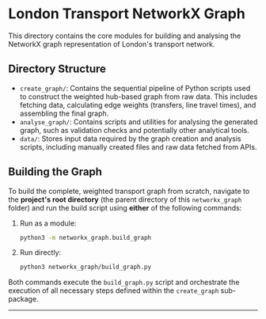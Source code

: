 # London Transport NetworkX Graph

This directory contains the core modules for building and analysing the NetworkX graph representation of London's transport network.

## Directory Structure

-   `create_graph/`: Contains the sequential pipeline of Python scripts used to construct the weighted hub-based graph from raw data. This includes fetching data, calculating edge weights (transfers, line travel times), and assembling the final graph.
-   `analyse_graph/`: Contains scripts and utilities for analysing the generated graph, such as validation checks and potentially other analytical tools.
-   `data/`: Stores input data required by the graph creation and analysis scripts, including manually created files and raw data fetched from APIs.

## Building the Graph

To build the complete, weighted transport graph from scratch, navigate to the **project's root directory** (the parent directory of this `networkx_graph` folder) and run the build script using **either** of the following commands:

1.  Run as a module:
    ```bash
    python3 -m networkx_graph.build_graph
    ```
2.  Run directly:
    ```bash
    python3 networkx_graph/build_graph.py
    ```

Both commands execute the `build_graph.py` script and orchestrate the execution of all necessary steps defined within the `create_graph` sub-package.

---






